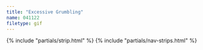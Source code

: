 ```yaml
---
title: "Excessive Grumbling"
name: 041122
filetype: gif
---
```


{% include "partials/strip.html" %}
{% include "partials/nav-strips.html" %}